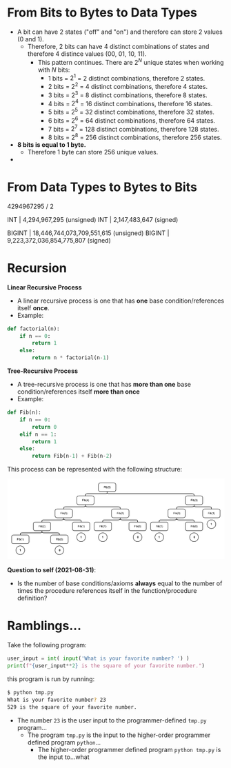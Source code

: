 # From Bits to Bytes to Data Types

* A bit can have 2 states ("off" and "on") and therefore can store 2 values (0 and 1).
    * Therefore, 2 bits can have 4 distinct combinations of states and therefore 4 distince values (00, 01, 10, 11).
        * This pattern continues. There are $2^N$ unique states when working with $N$ bits:
            * 1 bits = $2^1$ = 2 distinct combinations, therefore 2 states.
            * 2 bits = $2^2$ = 4 distinct combinations, therefore 4 states.
            * 3 bits = $2^3$ = 8 distinct combinations, therefore 8 states.
            * 4 bits = $2^4$ = 16 distinct combinations, therefore 16 states.
            * 5 bits = $2^5$ = 32 distinct combinations, therefore 32 states.
            * 6 bits = $2^6$ = 64 distinct combinations, therefore 64 states.
            * 7 bits = $2^7$ = 128 distinct combinations, therefore 128 states.
            * 8 bits = $2^8$ = 256 distinct combinations, therefore 256 states.
* **8 bits is equal to 1 byte.**
    * Therefore 1 byte can store 256 unique values.
* 


# From Data Types to Bytes to Bits





4294967295 / 2

INT    | 4,294,967,295 (unsigned)
INT    | 2,147,483,647 (signed)

BIGINT | 18,446,744,073,709,551,615 (unsigned)
BIGINT | 9,223,372,036,854,775,807 (signed)





# Recursion


**Linear Recursive Process**
* A linear recursive process is one that has **one** base condition/references itself **once**.
* Example: 

```python
def factorial(n):
    if n == 0:
        return 1
    else:
        return n * factorial(n-1)
```

**Tree-Recursive Process**
* A tree-recursive process is one that has **more than one** base condition/references itself **more than once**
* Example:

```python
def Fib(n):
    if n == 0:
        return 0
    elif n == 1:
        return 1
    else:
        return Fib(n-1) + Fib(n-2)
```

This process can be represented with the following structure:

![](images/recursive_fibonacci.png)


**Question to self (2021-08-31)**:
* Is the number of base conditions/axioms **always** equal to the number of times the procedure references itself in the
  function/procedure definition?

# Ramblings...

Take the following program:

```python
user_input = int( input('What is your favorite number? ') )
print(f"{user_input**2} is the square of your favorite number.")
```
this program is run by running:

```bash
$ python tmp.py 
What is your favorite number? 23
529 is the square of your favorite number.
```
* The number `23` is the user input to the programmer-defined `tmp.py` program...
    * The program `tmp.py` is the input to the higher-order programmer defined program `python`...
        * The higher-order programmer defined program `python tmp.py` is the input to...what
